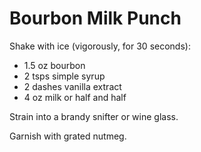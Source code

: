 # Bourbon Milk Punch

Shake with ice (vigorously, for 30 seconds):

* 1.5 oz bourbon
* 2 tsps simple syrup
* 2 dashes vanilla extract
* 4 oz milk or half and half

Strain into a brandy snifter or wine glass.

Garnish with grated nutmeg.
